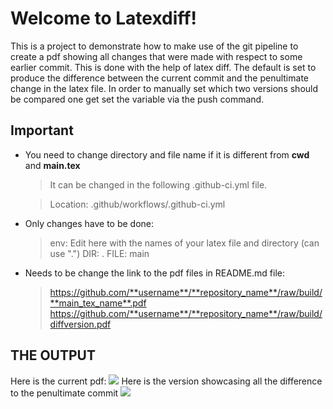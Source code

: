 # Welcome to Latexdiff!

This is a project to demonstrate how to make use of the git pipeline to create a pdf showing all
changes that were made with respect to some earlier commit. This is done with the help of latex diff.
The default is set to produce the difference between the current commit and
the penultimate change in the latex file.
In order to manually set which two versions should be compared one get set
the variable via the push command.

##  Important

- You need to change directory and file name if it is different from **cwd** and **main.tex**
  >  It can be changed in the following .github-ci.yml file. 
  
  >  Location: .github/workflows/.github-ci.yml
-  Only changes have to be done:
   > env:
    > Edit here with the names of your latex file and directory (can use ".")
	>DIR: .
    >    FILE: main
 - Needs to be change the link to the pdf files in README.md file:
   > https://github.com/**username**/**repository_name**/raw/build/**main_tex_name**.pdf
   >https://github.com/**username**/**repository_name**/raw/build/diffversion.pdf
## THE OUTPUT
Here is the current pdf:
[![](https://img.shields.io/badge/Download-pdf-red)](https://github.com/ikrom96git/latexdiff_readme/raw/build/main.pdf)
Here is the version showcasing all the difference to the penultimate commit
[![](https://img.shields.io/badge/Download-pdf-red)](https://github.com/ikrom96git/latexdiff_readme/raw/build/diffversion.pdf)
